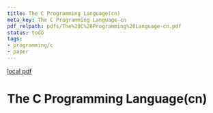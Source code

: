 ```yaml
---
title: The C Programming Language(cn)
meta_key: The C Programming Language-cn
pdf_relpath: pdfs/The%20C%20Programming%20Language-cn.pdf
status: todo
tags:
- programming/c
- paper
---
```


[local pdf](../../../pdfs/The%20C%20Programming%20Language-cn.pdf)

# The C Programming Language(cn)
